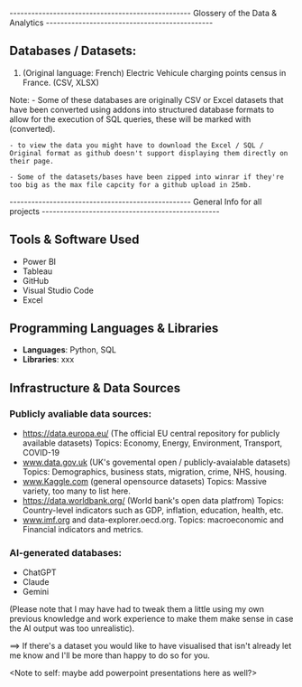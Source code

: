 -------------------------------------------------- Glossery of the Data & Analytics ----------------------------------------------

## Databases / Datasets:

1. (Original language: French) Electric Vehicule charging points census in France. (CSV, XLSX)


Note: 
    - Some of these databases are originally CSV or Excel datasets that have been converted using addons into structured database formats to allow for the execution of SQL queries, these will be marked with (converted).

    - to view the data you might have to download the Excel / SQL / Original format as github doesn't support displaying them directly on their page.
    
    - Some of the datasets/bases have been zipped into winrar if they're too big as the max file capcity for a github upload in 25mb.

-------------------------------------------------- General Info for all projects -------------------------------------------------
## Tools & Software Used

- Power BI
- Tableau
- GitHub
- Visual Studio Code
- Excel

## Programming Languages & Libraries
- **Languages**: Python, SQL
- **Libraries**: xxx

## Infrastructure & Data Sources
### Publicly avaliable data sources:

- https://data.europa.eu/ (The official EU central repository for publicly available datasets)
    Topics: Economy, Energy, Environment, Transport, COVID-19
- www.data.gov.uk (UK's govemental open / publicly-avaialable datasets)
    Topics: Demographics, business stats, migration, crime, NHS, housing.
- www.Kaggle.com (general opensource datasets)
    Topics: Massive variety, too many to list here.
- https://data.worldbank.org/ (World bank's open data platfrom)
    Topics: Country-level indicators such as GDP, inflation, education, health, etc.
- www.imf.org and data-explorer.oecd.org.
    Topics: macroeconomic and Financial indicators and metrics.

### AI-generated databases:
- ChatGPT
- Claude
- Gemini

(Please note that I may have had to tweak them a little using my own previous knowledge and work experience to make them make sense in case the AI output was too unrealistic).

==> If there's a dataset you would like to have visualised that isn't already let me know and I'll be more than happy to do so for you.

<Note to self: maybe add powerpoint presentations here as well?>